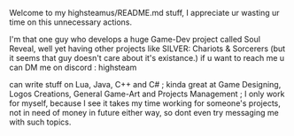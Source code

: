 Welcome to my highsteamus/README.md stuff, I appreciate ur wasting ur time on this unnecessary actions.

I'm that one guy who develops a huge Game-Dev project called Soul Reveal, well yet having other projects like SILVER: Chariots & Sorcerers (but it seems that guy doesn't care about it's existance.) 
if u want to reach me u can DM me on discord : highsteam 

can write stuff on Lua, Java, C++ and C# ; 
kinda great at Game Designing, Logos Creations, General Game-Art and Projects Management ; 
I only work for myself, because I see it takes my time working for someone's projects, not in need of money in future either way, so dont even try messaging me with such topics.

